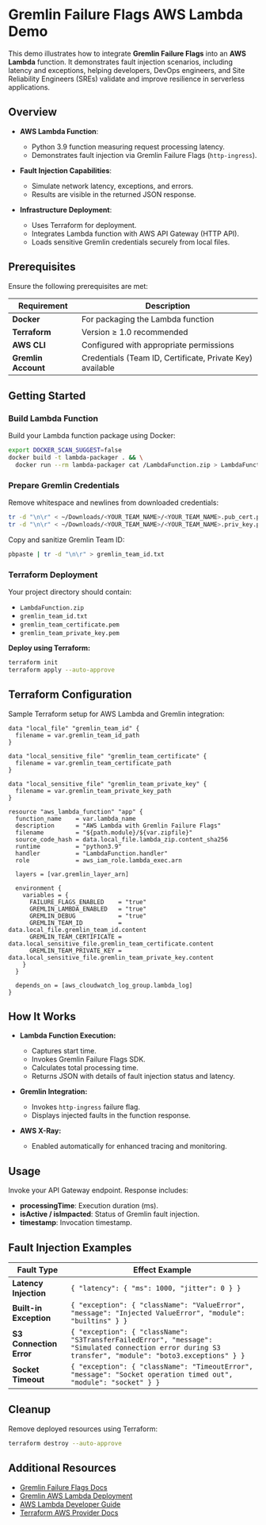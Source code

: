 # Gremlin Failure Flags AWS Lambda Demo

This demo illustrates how to integrate **Gremlin Failure Flags** into an **AWS Lambda** function. It demonstrates fault injection scenarios, including latency and exceptions, helping developers, DevOps engineers, and Site Reliability Engineers (SREs) validate and improve resilience in serverless applications.

## Overview

* **AWS Lambda Function**:

  * Python 3.9 function measuring request processing latency.
  * Demonstrates fault injection via Gremlin Failure Flags (`http-ingress`).

* **Fault Injection Capabilities**:

  * Simulate network latency, exceptions, and errors.
  * Results are visible in the returned JSON response.

* **Infrastructure Deployment**:

  * Uses Terraform for deployment.
  * Integrates Lambda function with AWS API Gateway (HTTP API).
  * Loads sensitive Gremlin credentials securely from local files.

## Prerequisites

Ensure the following prerequisites are met:

| Requirement         | Description                                               |
| ------------------- | --------------------------------------------------------- |
| **Docker**          | For packaging the Lambda function                         |
| **Terraform**       | Version ≥ 1.0 recommended                                 |
| **AWS CLI**         | Configured with appropriate permissions                   |
| **Gremlin Account** | Credentials (Team ID, Certificate, Private Key) available |

## Getting Started

### Build Lambda Function

Build your Lambda function package using Docker:

```sh
export DOCKER_SCAN_SUGGEST=false
docker build -t lambda-packager . && \
  docker run --rm lambda-packager cat /LambdaFunction.zip > LambdaFunction.zip
```

### Prepare Gremlin Credentials

Remove whitespace and newlines from downloaded credentials:

```sh
tr -d "\n\r" < ~/Downloads/<YOUR_TEAM_NAME>/<YOUR_TEAM_NAME>.pub_cert.pem > gremlin_team_certificate.pem
tr -d "\n\r" < ~/Downloads/<YOUR_TEAM_NAME>/<YOUR_TEAM_NAME>.priv_key.pem > gremlin_team_private_key.pem
```

Copy and sanitize Gremlin Team ID:

```sh
pbpaste | tr -d "\n\r" > gremlin_team_id.txt
```

### Terraform Deployment

Your project directory should contain:

* `LambdaFunction.zip`
* `gremlin_team_id.txt`
* `gremlin_team_certificate.pem`
* `gremlin_team_private_key.pem`

**Deploy using Terraform:**

```sh
terraform init
terraform apply --auto-approve
```

## Terraform Configuration

Sample Terraform setup for AWS Lambda and Gremlin integration:

```hcl
data "local_file" "gremlin_team_id" {
  filename = var.gremlin_team_id_path
}

data "local_sensitive_file" "gremlin_team_certificate" {
  filename = var.gremlin_team_certificate_path
}

data "local_sensitive_file" "gremlin_team_private_key" {
  filename = var.gremlin_team_private_key_path
}

resource "aws_lambda_function" "app" {
  function_name    = var.lambda_name
  description      = "AWS Lambda with Gremlin Failure Flags"
  filename         = "${path.module}/${var.zipfile}"
  source_code_hash = data.local_file.lambda_zip.content_sha256
  runtime          = "python3.9"
  handler          = "LambdaFunction.handler"
  role             = aws_iam_role.lambda_exec.arn

  layers = [var.gremlin_layer_arn]

  environment {
    variables = {
      FAILURE_FLAGS_ENABLED    = "true"
      GREMLIN_LAMBDA_ENABLED   = "true"
      GREMLIN_DEBUG            = "true"
      GREMLIN_TEAM_ID          = data.local_file.gremlin_team_id.content
      GREMLIN_TEAM_CERTIFICATE = data.local_sensitive_file.gremlin_team_certificate.content
      GREMLIN_TEAM_PRIVATE_KEY = data.local_sensitive_file.gremlin_team_private_key.content
    }
  }

  depends_on = [aws_cloudwatch_log_group.lambda_log]
}
```

## How It Works

* **Lambda Function Execution:**

  * Captures start time.
  * Invokes Gremlin Failure Flags SDK.
  * Calculates total processing time.
  * Returns JSON with details of fault injection status and latency.

* **Gremlin Integration:**

  * Invokes `http-ingress` failure flag.
  * Displays injected faults in the function response.

* **AWS X-Ray:**

  * Enabled automatically for enhanced tracing and monitoring.

## Usage

Invoke your API Gateway endpoint. Response includes:

* **processingTime**: Execution duration (ms).
* **isActive / isImpacted**: Status of Gremlin fault injection.
* **timestamp**: Invocation timestamp.

## Fault Injection Examples

| Fault Type              | Effect Example                                                                                                                                        |
| ----------------------- | ----------------------------------------------------------------------------------------------------------------------------------------------------- |
| **Latency Injection**   | `{ "latency": { "ms": 1000, "jitter": 0 } }`                                                                                                          |
| **Built-in Exception**  | `{ "exception": { "className": "ValueError", "message": "Injected ValueError", "module": "builtins" } }`                                              |
| **S3 Connection Error** | `{ "exception": { "className": "S3TransferFailedError", "message": "Simulated connection error during S3 transfer", "module": "boto3.exceptions" } }` |
| **Socket Timeout**      | `{ "exception": { "className": "TimeoutError", "message": "Socket operation timed out", "module": "socket" } }`                                       |

## Cleanup

Remove deployed resources using Terraform:

```sh
terraform destroy --auto-approve
```

## Additional Resources

* [Gremlin Failure Flags Docs](https://www.gremlin.com/docs/failure-flags-overview)
* [Gremlin AWS Lambda Deployment](https://www.gremlin.com/docs/failure-flags-lambda)
* [AWS Lambda Developer Guide](https://docs.aws.amazon.com/lambda/latest/dg/welcome.html)
* [Terraform AWS Provider Docs](https://registry.terraform.io/providers/hashicorp/aws/latest/docs)

